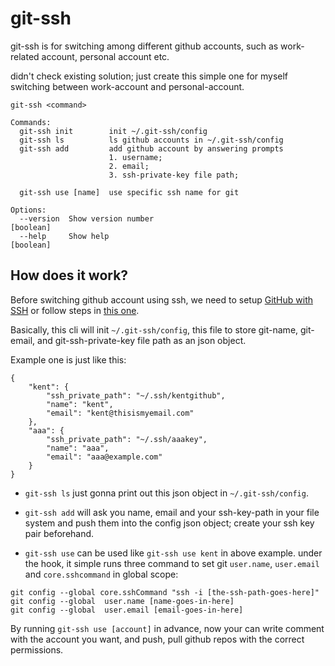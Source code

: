 # git-ssh

git-ssh is for switching among different github accounts, such as work-related account, personal account etc.

didn't check existing solution; just create this simple one for myself switching between work-account and personal-account.

```
git-ssh <command>

Commands:
  git-ssh init        init ~/.git-ssh/config
  git-ssh ls          ls github accounts in ~/.git-ssh/config
  git-ssh add         add github account by answering prompts
                      1. username;
                      2. email;
                      3. ssh-private-key file path;

  git-ssh use [name]  use specific ssh name for git

Options:
  --version  Show version number                               [boolean]
  --help     Show help                                         [boolean]
```
 
 ## How does it work?

 Before switching github account using ssh, we need to setup [GitHub with SSH](https://docs.github.com/en/authentication/connecting-to-github-with-ssh) or follow steps in [this one](https://jdblischak.github.io/2014-09-18-chicago/novice/git/05-sshkeys.html).

Basically, this cli will init `~/.git-ssh/config`, this file to store git-name, git-email, and git-ssh-private-key file path as an json object.

Example one is just like this: 
```
{
    "kent": {
        "ssh_private_path": "~/.ssh/kentgithub",
        "name": "kent",
        "email": "kent@thisismyemail.com"
    },
    "aaa": {
        "ssh_private_path": "~/.ssh/aaakey",
        "name": "aaa",
        "email": "aaa@example.com"
    }
}
```

- `git-ssh ls` just gonna print out this json object in `~/.git-ssh/config`.

- `git-ssh add` will ask you name, email and your ssh-key-path in your file system and push them into the config json object; create your ssh key pair beforehand.

- `git-ssh use` can be used like `git-ssh use kent` in above example.
under the hook, it simple runs three command to set git `user.name`, `user.email` and `core.sshcommand` in global scope:
```
git config --global core.sshCommand "ssh -i [the-ssh-path-goes-here]"
git config --global  user.name [name-goes-in-here]
git config --global  user.email [email-goes-in-here]
```


By running `git-ssh use [account]` in advance, now your can write comment with the account you want, and push, pull github repos with the correct permissions.




